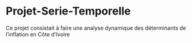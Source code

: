 # Projet-Serie-Temporelle
Ce projet consistait à faire une analyse dynamique des déterminants de l’inflation en Côte d’Ivoire
